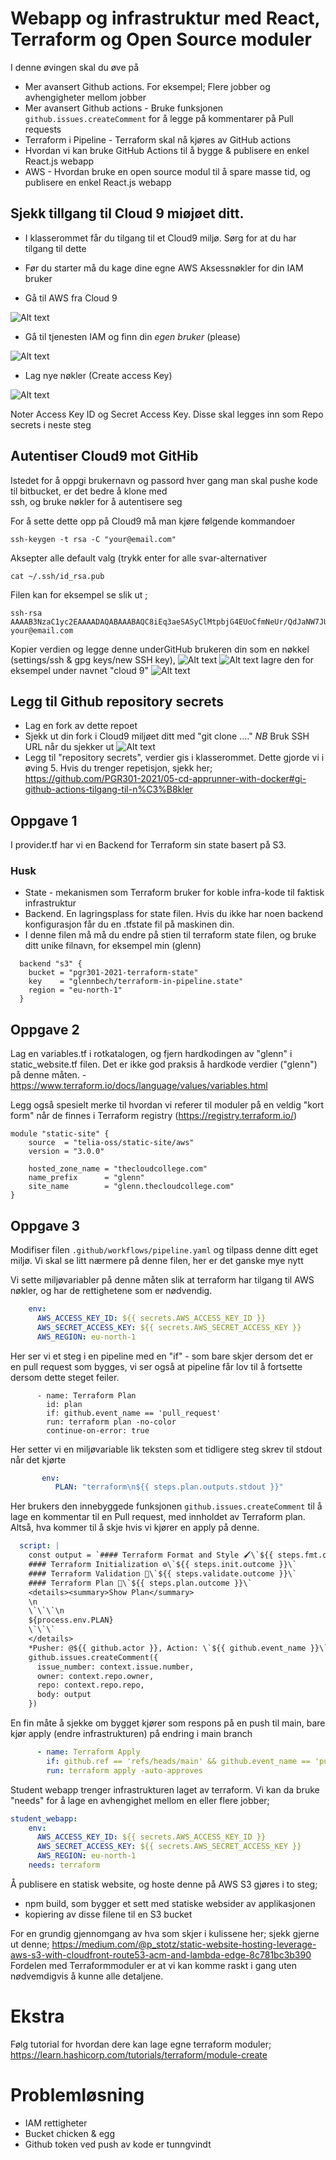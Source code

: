 # Webapp og infrastruktur med React, Terraform og Open Source moduler

I denne øvingen skal du øve på 

* Mer avansert Github actions. For eksempel; Flere jobber og avhengigheter mellom jobber
* Mer avansert Github actions - Bruke funksjonen ```github.issues.createComment``` for å legge på kommentarer på Pull requests 
* Terraform i Pipeline - Terraform skal nå kjøres av GitHub actions
* Hvordan vi kan bruke GitHub Actions til å bygge & publisere en enkel React.js webapp
* AWS - Hvordan bruke en open source modul til å spare masse tid, og publisere en enkel React.js webapp

## Sjekk tillgang til Cloud 9 miøjøet ditt.

* I klasserommet får du tilgang til et Cloud9 miljø. Sørg for at du har tilgang til dette 
* Før du starter må du kage dine egne AWS Aksessnøkler for din IAM bruker 

* Gå til AWS fra Cloud 9

![Alt text](img/0.png "1")

* Gå til tjenesten IAM og finn din *egen bruker* (please)

![Alt text](img/1.png "2")

* Lag nye nøkler (Create access Key)

![Alt text](img/2.png "3")

Noter Access Key ID og Secret Access Key. Disse skal legges inn som Repo secrets i neste steg

## Autentiser Cloud9 mot GitHib 

Istedet for å oppgi brukernavn og passord hver gang man skal pushe kode til bitbucket, er det bedre å klone med  
ssh, og bruke nøkler for å autentisere seg 

For å sette dette opp på Cloud9 må man kjøre følgende kommandoer 

```shell
ssh-keygen -t rsa -C "your@email.com" 
```
Aksepter alle default valg (trykk enter for alle svar-alternativer
```shell
cat ~/.ssh/id_rsa.pub
```

Filen kan for eksempel se slik ut ; 

```shell
ssh-rsa AAAAB3NzaC1yc2EAAAADAQABAAABAQC8iEq3aeSASyClMtpbjG4EUoCfmNeUr/QdJaNW7JU3FYvXs4VStclBkhx2OE1+U1yCA1+VzGAotsEhtELoahH7X41i5lyoHwM4uhsi1A940Pv537ty+9ljAlKBHPQ2wZrq/Oj7Ql5a5SFtu3j7KRrPxtn3CdzUFOTrJDGtZcMFrtAXgORoasyEZ4oacFjEyd8T9bb8zPs5gO2tNyhW1s8lNc3JvE+l6+psRMe2HVruMf6e4F1n+3dYPGicnernyBLrhEWU0wV2QM5uLWnweOy4OKs89ruGbIHEn8KYkKe/8xTqTWZLZjPw4hv5I6DS3NfyZXsW7/QkLKtd/7SL4Emd your@email.com
```

Kopier verdien og legge denne underGitHub brukeren din som en nøkkel (settings/ssh & gpg keys/new SSH key), 
![Alt text](img/3.png "3")
![Alt text](img/4.png "3")
lagre den for eksempel under navnet "cloud 9"
![Alt text](img/5.png "3")

## Legg til Github repository secrets

* Lag en fork av dette repoet
* Sjekk ut din fork i Cloud9 miljøet ditt med "git clone ...." *NB* Bruk SSH URL når du sjekker ut
  ![Alt text](img/6.png "3")
* Legg til "repository secrets", verdier gis i klasserommet. Dette gjorde vi i øving 5. Hvis du trenger repetisjon, sjekk her; <https://github.com/PGR301-2021/05-cd-apprunner-with-docker#gi-github-actions-tilgang-til-n%C3%B8kler>

## Oppgave 1

I provider.tf har vi en Backend for Terraform sin state basert på S3. 

### Husk

* State - mekanismen som Terraform bruker for koble infra-kode til faktisk infrastruktur 
* Backend. En lagringsplass for state filen. Hvis du ikke har noen backend konfigurasjon får du en .tfstate fil på maskinen din.
* I denne filen må må du endre på stien til terraform state filen, og bruke ditt unike filnavn, for eksempel min (glenn)

```hcl
  backend "s3" {
    bucket = "pgr301-2021-terraform-state"
    key    = "glennbech/terraform-in-pipeline.state"
    region = "eu-north-1"
  }
```
## Oppgave 2

Lag en variables.tf i rotkatalogen, og fjern hardkodingen av "glenn" i static_website.tf filen. Det er ikke god praksis å hardkode
verdier ("glenn") på denne måten. - https://www.terraform.io/docs/language/values/variables.html

Legg også spesielt merke til hvordan vi referer til moduler på en veldig "kort form" når de finnes i Terraform registry (https://registry.terraform.io/)

```hcl
module "static-site" {
    source  = "telia-oss/static-site/aws"
    version = "3.0.0"
    
    hosted_zone_name = "thecloudcollege.com"
    name_prefix      = "glenn"
    site_name        = "glenn.thecloudcollege.com"
}
```

## Oppgave 3 

Modifiser filen ```.github/workflows/pipeline.yaml``` og tilpass denne ditt eget miljø. Vi skal se litt nærmere på denne filen, her er det ganske mye nytt

Vi sette miljøvariabler på denne måten slik at terraform har tilgang til AWS nøkler, og har de rettighetene som er nødvendig. 

```yaml
    env:
      AWS_ACCESS_KEY_ID: ${{ secrets.AWS_ACCESS_KEY_ID }}
      AWS_SECRET_ACCESS_KEY: ${{ secrets.AWS_SECRET_ACCESS_KEY }}
      AWS_REGION: eu-north-1
```

Her ser vi et steg i en pipeline med en "if" - som bare skjer dersom det er en pull request som bygges, vi ser også at 
pipeline får lov til å fortsette dersom dette steget feiler. 

```
      - name: Terraform Plan
        id: plan
        if: github.event_name == 'pull_request'
        run: terraform plan -no-color
        continue-on-error: true
```

Her setter vi en miljøvariable lik teksten som et tidligere steg skrev til stdout når det kjørte 

```yaml
       env:
          PLAN: "terraform\n${{ steps.plan.outputs.stdout }}"
```

Her brukers den innebyggede funksjonen  ```github.issues.createComment``` til å lage en kommentar til en Pull request, med innholdet av Terraform plan. Altså, hva kommer til å skje hvis vi kjører en apply på denne.

```yaml
  script: |
    const output = `#### Terraform Format and Style 🖌\`${{ steps.fmt.outcome }}\`
    #### Terraform Initialization ⚙️\`${{ steps.init.outcome }}\`
    #### Terraform Validation 🤖\`${{ steps.validate.outcome }}\`
    #### Terraform Plan 📖\`${{ steps.plan.outcome }}\`
    <details><summary>Show Plan</summary>
    \n
    \`\`\`\n
    ${process.env.PLAN}
    \`\`\`
    </details>
    *Pusher: @${{ github.actor }}, Action: \`${{ github.event_name }}\`*`;
    github.issues.createComment({
      issue_number: context.issue.number,
      owner: context.repo.owner,
      repo: context.repo.repo,
      body: output
    })
```

En fin måte å sjekke om bygget kjører som respons på en push til main, bare kjør apply (endre infrastrukturen)
på endring i main branch 

```yaml
      - name: Terraform Apply
        if: github.ref == 'refs/heads/main' && github.event_name == 'push'
        run: terraform apply -auto-approves
```

Student webapp trenger infrastrukturen laget av terraform. Vi kan da bruke "needs" for å lage en avhengighet mellom en eller flere jobber; 

```yaml
student_webapp:
    env:
      AWS_ACCESS_KEY_ID: ${{ secrets.AWS_ACCESS_KEY_ID }}
      AWS_SECRET_ACCESS_KEY: ${{ secrets.AWS_SECRET_ACCESS_KEY }}
      AWS_REGION: eu-north-1
    needs: terraform
```

Å publisere en statisk website, og hoste denne på AWS S3 gjøres i to steg; 

* npm build, som bygger et sett med statiske websider av applikasjonen 
* kopiering av disse filene til en S3 bucket 

For en grundig gjennomgang av hva som skjer i kulissene her; sjekk gjerne ut denne; https://medium.com/@p_stotz/static-website-hosting-leverage-aws-s3-with-cloudfront-route53-acm-and-lambda-edge-8c781bc3b390
Fordelen med Terraformmoduler er at vi kan komme raskt i gang uten nødvemdigvis å kunne alle detaljene. 

# Ekstra 

Følg tutorial for hvordan dere kan lage egne terraform moduler; https://learn.hashicorp.com/tutorials/terraform/module-create

# Problemløsning 



* IAM rettigheter
* Bucket chicken & egg 
* Github token ved push av kode er tunngvindt